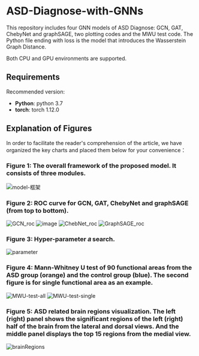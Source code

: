 # ASD-Diagnose-with-GNNs

This repository includes four GNN models of ASD Diagnose: GCN, GAT, ChebyNet and graphSAGE, two plotting codes and the MWU test code. The Python file ending with loss is the model that introduces the Wasserstein Graph Distance.

Both CPU and GPU environments are supported.

## Requirements

Recommended version:

* **Python**: python 3.7 
* **torch**: torch 1.12.0

## Explanation of Figures

In order to facilitate the reader's comprehension of the article, we have organized the key charts and placed them below for your convenience：
### Figure 1: The overall framework of the proposed model. It consists of three modules.
![model-框架](https://github.com/lobster2023/ASD-Diagnose-with-GNNs/assets/133120607/d5a4ab48-09cd-4853-86af-54d3f914b32b)

### Figure 2: ROC curve for GCN, GAT, ChebyNet and graphSAGE (from top to bottom).
![GCN_roc](https://github.com/lobster2023/ASD-Diagnose-with-GNNs/assets/133120607/8d62223a-d812-4beb-a7a5-bf1f04116f11)
![image](https://github.com/lobster2023/ASD-Diagnose-with-GNNs/assets/133120607/39aa4e2a-e454-4e95-a0a3-07470f6ba030)
![ChebNet_roc](https://github.com/lobster2023/ASD-Diagnose-with-GNNs/assets/133120607/85e2373c-0787-458f-9e16-17f30858702e)
![GraphSAGE_roc](https://github.com/lobster2023/ASD-Diagnose-with-GNNs/assets/133120607/23f3925b-0bcf-48e9-8e96-edfab7bcb72f)

### Figure 3: Hyper-parameter 𝑎 search.
![parameter](https://github.com/lobster2023/ASD-Diagnose-with-GNNs/assets/133120607/51dae7a5-46f8-466d-b171-d2002ebe3d22)

### Figure 4: Mann-Whitney U test of 90 functional areas from the ASD group (orange) and the control group (blue). The second figure is for single functional area as an example. 
![MWU-test-all](https://github.com/lobster2023/ASD-Diagnose-with-GNNs/assets/133120607/ef105ad4-57b1-428b-b0a0-1660af8cd2ed)
![MWU-test-single](https://github.com/lobster2023/ASD-Diagnose-with-GNNs/assets/133120607/9b58906f-a0ed-4917-b264-7b86a18b4258)

### Figure 5: ASD related brain regions visualization. The left (right) panel shows the significant regions of the left (right) half of the brain from the lateral and dorsal views. And the middle panel displays the top 15 regions from the medial view.
![brainRegions](https://github.com/lobster2023/ASD-Diagnose-with-GNNs/assets/133120607/a767db45-88b7-40c0-bc43-e683d09293a9)











